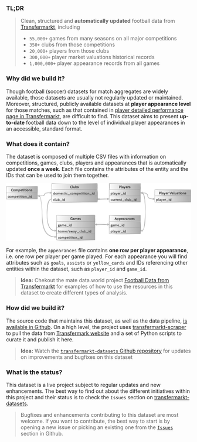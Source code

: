 ### TL;DR
> Clean, structured and **automatically updated** football data from [Transfermarkt](https://www.transfermarkt.co.uk/), including
> * `55,000+` games from many seasons on all major competitions
> * `350+` clubs from those competitions
> * `20,000+` players from those clubs
> * `300,000+` player market valuations historical records
> * `1,000,000+` player appearance records from all games

### Why did we build it?
Though football (soccer) datasets for match aggregates are widely available, those datasets are usually not regularly updated or maintained. Moreover, structured, publicly available datasets at **player appearance level** for those matches, such as that contained in [player detailed performance page in Transfermarkt](https://www.transfermarkt.co.uk/sergio-aguero/leistungsdaten/spieler/26399), are difficult to find. This dataset aims to present **up-to-date** football data down to the level of individual player appearances in an accessible, standard format.

### What does it contain?
The dataset is composed of multiple CSV files with information on competitions, games, clubs, players and appearances that is automatically updated **once a week**. Each file contains the attributes of the entity and the IDs that can be used to join them together.

![diagram](https://github.com/dcaribou/transfermarkt-datasets/blob/master/diagram.png?raw=true)

For example, the `appearances` file contains **one row per player appearance**, i.e. one row per player per game played. For each appearance you will find attributes such as `goals`, `assists` or `yellow_cards` and IDs referencing other entities within the dataset, such as `player_id` and `game_id`.
> **Idea:** Chekout the mate data.world project [Football Data from Transfermarkt](https://data.world/dcereijo/player-scores-demo) for examples of how to use the resources in this dataset to create different types of analysis.

### How did we build it?
The source code that maintains this dataset, as well as the data pipeline, [is available in Github](https://github.com/dcaribou/transfermarkt-datasets). On a high level, the project uses [transfermarkt-scraper](https://github.com/dcaribou/transfermarkt-scraper) to pull the data from [Transfermark website](https://www.transfermarkt.co.uk/) and a set of Python scripts to curate it and publish it here.

> **Idea:** Watch the [`transfermarkt-datasets` Github repository](https://github.com/dcaribou/transfermarkt-datasets) for updates on improvements and bugfixes on this dataset

### What is the status?
This dataset is a live project subject to regular updates and new enhancements. The best way to find out about the different initiatives within this project and their status is to check the `Issues` section on [transfermarkt-datasets](https://github.com/dcaribou/transfermarkt-datasets/issues).

> Bugfixes and enhancements contributing to this dataset are most welcome. If you want to contribute, the best way to start is by opening a new issue or picking an existing one from the [`Issues`](https://github.com/dcaribou/transfermarkt-datasets/issues) section in Github.
